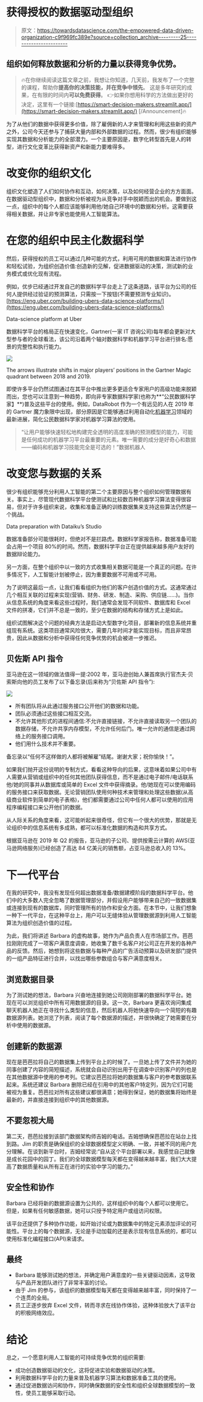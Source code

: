 # 获得授权的数据驱动型组织

> 原文：<https://towardsdatascience.com/the-empowered-data-driven-organization-c9f969fc389e?source=collection_archive---------25----------------------->

## 组织如何释放数据和分析的力量以获得竞争优势。

> 🔥在你继续阅读这篇文章之前，我想让你知道，几天前，我发布了一个完整的课程，帮助你**提高你的决策技能，并在竞争中领先**。
> 这是多年研究的成果，在有限的时间内**可以免费获得**。
> 👉如果你想用科学的方法做出更好的决定，这里有一个链接:[https://smart-decision-makers.streamlit.app/](https://smart-decision-makers.streamlit.app/)
> [/Announcement]🔥

为了从他们的数据中获得更多价值，除了雇佣新的人才来管理和利用这些新的资产之外，公司今天还参与了捕获大量内部和外部数据的过程。然而，很少有组织能够实现其数据和分析能力的全部潜力。一个主要原因是，数字化转型首先是人的转型，进行文化变革比获得新资产和新能力要难得多。

# 改变你的组织文化

组织文化塑造了人们如何协作和互动，如何决策，以及如何经营企业的方方面面。在数据驱动型组织中，数据和分析被视为从竞争对手中脱颖而出的机会。要做到这一点，组织中的每个人都应该能够利用他/她自己环境中的数据和分析。这需要获得相关数据，并让非专家也能使用人工智能算法。

# 在您的组织中民主化数据科学

然后，获得授权的员工可以通过几种可能的方式，利用可用的数据和算法进行协作和轻松试验，为组织创造价值:创造新的见解，促进数据驱动的决策，测试新的业务模式或优化现有流程。

例如，优步已经通过开发自己的数据科学平台走上了这条道路，该平台为公司的任何人提供经过验证的预测算法，只需按一下按钮(不需要预测专业知识)。[https://eng.uber.com/building-ubers-data-science-platforms/](https://eng.uber.com/building-ubers-data-science-platforms/)

Data-science platform at Uber

数据科学平台的格局正在快速变化，Gartner(一家 IT 咨询公司)每年都会更新对大型参与者的全球看法，该公司沿着两个轴对数据科学和机器学习平台进行排名:愿景的完整性和执行能力。

![](img/2352f06382995e4f47df8949663502f9.png)

The arrows illustrate shifts in major players’ positions in the Gartner Magic quadrant between 2018 and 2019.

即使许多平台仍然试图通过在其平台中推出更多更适合专家用户的高级功能来脱颖而出，您也可以注意到一种趋势，即向非专家数据科学家(也称为**“公民数据科学家】**)普及这些平台的使用。例如，DataRobot 作为一个有远见的人在 2019 年的 Gartner 魔力象限中出现，部分原因是它能够通过利用自动化[机器学习](https://arxiv.org/pdf/1908.00709v1.pdf)领域的最新进展，简化公民数据科学家对机器学习算法的使用。

> “让用户能够快速轻松地构建完全透明的高度准确的预测模型的能力，可能是任何成功的机器学习平台最重要的元素。唯一需要的成分是好奇心和数据——编码和机器学习技能完全是可选的！”数据机器人

# 改变您与数据的关系

很少有组织能够充分利用人工智能的第二个主要原因与整个组织如何管理数据有关。事实上，尽管现代数据科学平台使测试和比较数百种机器学习算法变得很容易，但对于许多组织来说，收集和准备正确的训练数据集来支持这些算法仍然是一个挑战。

Data preparation with Dataiku’s Studio

数据准备部分可能很耗时，但绝对不是拦路虎。数据科学家报告称，数据准备可能会占用一个项目 80%的时间。然而，数据科学平台正在提供越来越多用户友好的数据辩论能力。

另一方面，在整个组织中以一致的方式收集相关数据可能是一个真正的问题。在许多情况下，人工智能计划被停止，因为重要数据不可用或不可用。

为了说明这最后一点，让我们看看组织为他们的客户创造价值的方式。这通常通过几个相互关联的过程来实现(营销、财务、研发、制造、采购、供应链……)。当你从信息系统的角度来看这些过程时，我们通常会发现不同软件、数据库和 Excel 文件的拼凑，它们并不总是一致的，至少在数据的结构和存储方式上是如此。

组织试图解决这个问题的经典方法是启动大型数字化项目，部署新的信息系统并重组现有系统。这类项目通常风险很大，需要几年时间才能实现目标，而且非常昂贵，因此从数据和分析中获得任何竞争优势的机会被进一步推迟。

## 贝佐斯 API 指令

亚马逊在这一领域的做法值得一提:2002 年，亚马逊创始人兼首席执行官杰夫·贝索斯向他的员工发布了以下备忘录(后来称为“贝佐斯 API 指令”):

![](img/484e71a5de42ed09b68e02a1f623208c.png)

*   所有团队将从此通过服务接口公开他们的数据和功能。
*   团队必须通过这些接口相互交流。
*   不允许其他形式的进程间通信:不允许直接链接，不允许直接读取另一个团队的数据存储，不允许共享内存模型，不允许任何后门。唯一允许的通信是通过网络上的服务接口调用。
*   他们用什么技术并不重要。

备忘录以“任何不这样做的人都将被解雇”结尾。谢谢大家；祝你愉快！”。

如果我们抛开这份说明的专制方式，看看这种导向的后果，这意味着如果公司中有人需要从营销或组织中的任何其他团队获得信息，而不是通过电子邮件/电话联系他/她的同事并从数据库或简单的 Excel 文件中获得摘录。他/她现在可以使用编码的服务接口来获取数据。无论营销团队使用何种技术来管理和处理这些数据(从高级商业软件到简单的电子表格)，他们都需要通过公司中任何人都可以使用的应用程序编程接口来公开他们的数据。

从人际关系的角度来看，这可能听起来很奇怪，但它有一个很大的优势，那就是无论组织中的信息系统有多成熟，都可以标准化数据的构造和共享方式。

根据亚马逊在 2019 年 Q2 的报告，亚马逊的子公司、提供按需云计算的 AWS(亚马逊网络服务)已经创造了高达 84 亿美元的销售额，占亚马逊总收入的 13%。

# 下一代平台

在我的研究中，我没有发现任何超出数据准备/数据建模阶段的数据科学平台。他们中的大多数人完全忽略了数据管理部分，并假设用户能够带来自己的一致数据集或连接到现有的数据库，同时管理所有的协作和安全方面。在本节中，让我们想象一种下一代平台，在这种平台上，用户可以无缝体验从管理数据源到利用人工智能算法为组织创造价值的过程。

为此，我们将讲述 Barbara 的虚构故事，她作为产品负责人在市场部工作。芭芭拉刚刚完成了一项客户满意度调查，她收集了数千名客户对公司正在开发的各种产品的反馈。然后，她想到将这些数据与每种产品的广告活动预算以及研发部门提供的一组产品特征进行合并，以找出哪些参数组合与客户满意度相关。

## 浏览数据目录

为了测试她的想法，Barbara 兴奋地连接到她公司刚刚部署的数据科学平台。她现在可以浏览组织中所有可用数据源的目录。这一次，Barbara 更喜欢询问集成聊天机器人她正在寻找什么类型的信息，然后机器人将她快速导向一个简短的有趣数据源列表。她浏览了列表，阅读了每个数据源的描述，并很快确定了她需要在分析中使用的数据源。

## 创建新的数据源

现在是芭芭拉将自己的数据集上传到平台上的时候了。一旦她上传了文件并为她的同事创建了内容的简短描述，系统就会自动识别出用于在调查中识别客户的列也是在其他数据源中使用的参考列。它建议芭芭拉将她的数据集与客户的参考数据联系起来。系统还建议 Barbara 删除已经在引用中的其他客户特定列，因为它们可能被视为重复。芭芭拉对所有这些建议都很满意；她得到保证，她的数据集将始终是最新的，并直接连接到组织中的其他数据源。

## 不要忽视大局

第二天，芭芭拉接到该部门数据架构师吉姆的电话。吉姆想确保芭芭拉在站台上找到路。Jim 的职责是确保组织的全球数据模型定义明确、一致，并被不同的用户充分理解。在谈到新平台时，吉姆经常说:“自从这个平台部署以来，我感觉自己就像是成长花园中的园丁。我们的全球数据模型每天都在变得越来越丰富，我们大大提高了数据质量和从所有正在进行的实验中学习的能力。”

## 安全性和协作

Barbara 已经将新的数据源设置为公共的，这样组织中的每个人都可以使用它。但是，如果有任何敏感数据，她可以只授予特定用户或组访问权限。

该平台还提供了多种协作功能，如开始讨论或为数据集中的特定元素添加评论的可能性。平台上的每个数据源，无论是手动加载的还是表示现有信息系统的，都可以使用标准化编程接口(API)来请求。

## 最终

*   Barbara 能够测试她的想法，并确定用户满意度的一些关键驱动因素，这导致与产品开发团队进行了非常丰富的讨论。
*   由于 Jim 的参与，该组织的数据模型每天都在变得越来越丰富，同时保持了一个连贯的全局。
*   员工正逐步放弃 Excel 文件，转而寻求在线协作体验，这种体验放大了该平台的积极网络效应。

# **结论**

总之，一个愿意利用人工智能的可持续竞争优势的组织需要:

*   成功创造数据驱动的文化，这将促进实验和数据驱动的决策。
*   利用数据科学平台的力量来普及机器学习算法和数据准备工具的使用。
*   通过促进数据访问和协作，同时确保数据的安全性和组织全球数据模型的一致性，使员工能够采取行动。